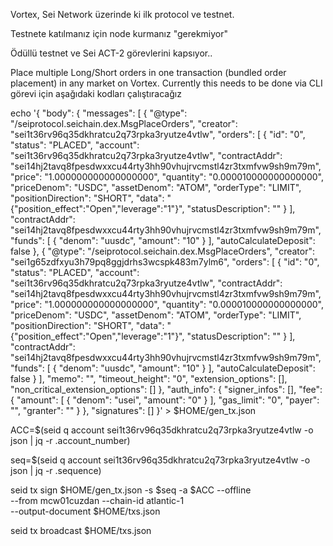 Vortex, Sei Network üzerinde ki ilk protocol ve testnet.

Testnete katılmanız için node kurmanız "gerekmiyor"

Ödüllü testnet ve Sei ACT-2 görevlerini kapsıyor..

Place multiple Long/Short orders in one transaction (bundled order placement) in any market on Vortex. Currently this needs to be done via CLI
görevi için aşağıdaki kodları çalıştıracağız


echo '{
  "body": {
    "messages": [
      {
        "@type": "/seiprotocol.seichain.dex.MsgPlaceOrders",
        "creator": "sei1t36rv96q35dkhratcu2q73rpka3ryutze4vtlw",
        "orders": [
          {
            "id": "0",
            "status": "PLACED",
            "account": "sei1t36rv96q35dkhratcu2q73rpka3ryutze4vtlw",
            "contractAddr": "sei14hj2tavq8fpesdwxxcu44rty3hh90vhujrvcmstl4zr3txmfvw9sh9m79m",
            "price": "1.000000000000000000",
            "quantity": "0.000010000000000000",
            "priceDenom": "USDC",
            "assetDenom": "ATOM",
            "orderType": "LIMIT",
            "positionDirection": "SHORT",
            "data": "{\"position_effect\":\"Open\",\"leverage\":\"1\"}",
            "statusDescription": ""
          }
        ],
        "contractAddr": "sei14hj2tavq8fpesdwxxcu44rty3hh90vhujrvcmstl4zr3txmfvw9sh9m79m",
        "funds": [
          {
            "denom": "uusdc",
            "amount": "10"
          }
        ],
        "autoCalculateDeposit": false
      },
      {
        "@type": "/seiprotocol.seichain.dex.MsgPlaceOrders",
        "creator": "sei1g65zdfxyu3h79pq8ggjdrhs3wcspk483m7ylm6",
        "orders": [
          {
            "id": "0",
            "status": "PLACED",
            "account": "sei1t36rv96q35dkhratcu2q73rpka3ryutze4vtlw",
            "contractAddr": "sei14hj2tavq8fpesdwxxcu44rty3hh90vhujrvcmstl4zr3txmfvw9sh9m79m",
            "price": "1.000000000000000000",
            "quantity": "0.000010000000000000",
            "priceDenom": "USDC",
            "assetDenom": "ATOM",
            "orderType": "LIMIT",
            "positionDirection": "SHORT",
            "data": "{\"position_effect\":\"Open\",\"leverage\":\"1\"}",
            "statusDescription": ""
          }
        ],
        "contractAddr": "sei14hj2tavq8fpesdwxxcu44rty3hh90vhujrvcmstl4zr3txmfvw9sh9m79m",
        "funds": [
          {
            "denom": "uusdc",
            "amount": "10"
          }
        ],
        "autoCalculateDeposit": false
      }
    ],
    "memo": "",
    "timeout_height": "0",
    "extension_options": [],
    "non_critical_extension_options": []
  },
  "auth_info": {
    "signer_infos": [],
    "fee": {
      "amount": [
        {
          "denom": "usei",
          "amount": "0"
        }
      ],
      "gas_limit": "0",
      "payer": "",
      "granter": ""
    }
  },
  "signatures": []
}' > $HOME/gen_tx.json

ACC=$(seid q account sei1t36rv96q35dkhratcu2q73rpka3ryutze4vtlw -o json | jq -r .account_number)

seq=$(seid q account sei1t36rv96q35dkhratcu2q73rpka3ryutze4vtlw -o json | jq -r .sequence)

seid tx sign $HOME/gen_tx.json -s $seq -a $ACC --offline \
--from mcw01cuzdan --chain-id atlantic-1 \
--output-document $HOME/txs.json

seid tx broadcast $HOME/txs.json
